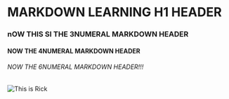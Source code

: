 # MARKDOWN LEARNING H1 HEADER
### nOW THIS SI THE 3NUMERAL MARKDOWN HEADER
#### NOW THE 4NUMERAL MARKDOWN HEADER
###### NOW THE 6NUMERAL MARKDOWN HEADER!!!

![This is Rick](https://cdnb.artstation.com/p/assets/images/images/010/394/459/large/javier-gonzalez-pacheco-rick-y-morty-1-low.jpg?1524177965)
